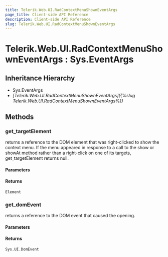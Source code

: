 ```yaml
---
title: Telerik.Web.UI.RadContextMenuShownEventArgs
page_title: Client-side API Reference
description: Client-side API Reference
slug: Telerik.Web.UI.RadContextMenuShownEventArgs
---
```


# Telerik.Web.UI.RadContextMenuShownEventArgs : Sys.EventArgs 

## Inheritance Hierarchy

* Sys.EventArgs
* *[Telerik.Web.UI.RadContextMenuShownEventArgs]({%slug Telerik.Web.UI.RadContextMenuShownEventArgs%})*

## Methods

###  get_targetElement

returns a reference to the DOM element that was right-clicked to show the context menu. If the menu appeared in response to a call to the show or showAt method rather than a right-click on one of its targets, get_targetElement returns null.

#### Parameters

#### Returns

`Element` 

###  get_domEvent

returns a reference to the DOM event that caused the opening.

#### Parameters

#### Returns

`Sys.UI.DomEvent`